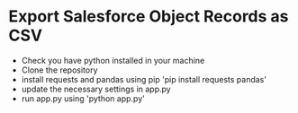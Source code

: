 # Export Salesforce Object Records as CSV

- Check you have python installed in your machine
- Clone the repository
- install requests and pandas using pip 'pip install requests pandas'
- update the necessary settings in app.py
- run app.py using 'python app.py'
